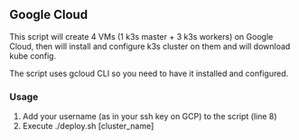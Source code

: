 ## Google Cloud

This script will create 4 VMs (1 k3s master + 3 k3s workers) on Google Cloud, then will install and configure k3s cluster on them and will download kube config.

The script uses gcloud CLI so you need to have it installed and configured.

### Usage

1. Add your username (as in your ssh key on GCP) to the script (line 8)
2. Execute ./deploy.sh [cluster_name]
